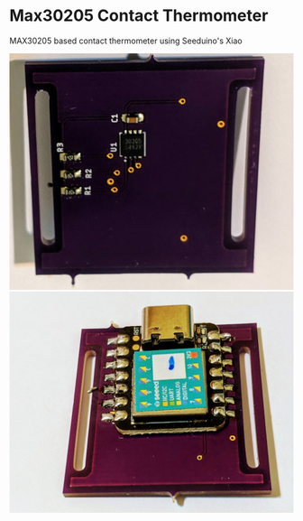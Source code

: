 # Max30205 Contact Thermometer

MAX30205 based contact thermometer using Seeduino's Xiao

![MAX30205](/images/max30205.jpg)
![Xiao](/images/xiao.jpg)

